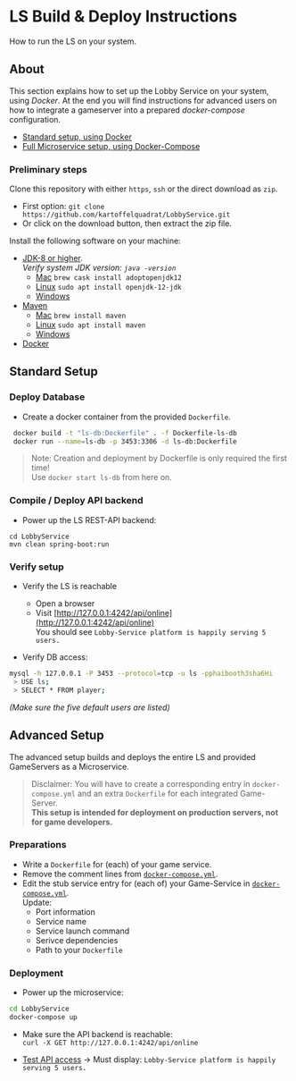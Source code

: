 # LS Build & Deploy Instructions

How to run the LS on your system.

## About

This section explains how to set up the Lobby Service on your system, using *Docker*. At the end you will find instructions for advanced users on how to integrate a gameserver into a prepared *docker-compose* configuration. 

 * [Standard setup, using Docker](#standard-setup)
 * [Full Microservice setup, using Docker-Compose](#advanced-setup)

### Preliminary steps

Clone this repository with either ```https```, ```ssh``` or the direct download as ```zip```.

 * First option: ```git clone https://github.com/kartoffelquadrat/LobbyService.git```
 * Or click on the download button, then extract the zip file.

Install the following software on your machine:

 * [JDK-8 or higher](https://www.oracle.com/java/technologies/javase-jdk14-downloads.html).  
 *Verify system JDK version: ```java -version```*
   * [Mac](https://brew.sh/) ```brew cask install adoptopenjdk12```
   * [Linux](https://linux.die.net/man/8/apt-get) ```sudo apt install openjdk-12-jdk```
   * [Windows](https://www.oracle.com/java/technologies/javase-jdk14-downloads.html)
 * [Maven](https://maven.apache.org/)
   * [Mac](https://brew.sh/) ```brew install maven```
   * [Linux](https://linux.die.net/man/8/apt-get) ```sudo apt install maven```
   * [Windows](https://maven.apache.org/download.cgi)
 * [Docker](https://docs.docker.com/get-docker)

## Standard Setup

### Deploy Database

 * Create a docker container from the provided ```Dockerfile```. 
 ```bash
  docker build -t "ls-db:Dockerfile" . -f Dockerfile-ls-db
  docker run --name=ls-db -p 3453:3306 -d ls-db:Dockerfile
 ```
 
 > Note: Creation and deployment by Dockerfile is only required the first time!  
 Use ```docker start ls-db``` from here on.
 
### Compile / Deploy API backend

 * Power up the LS REST-API backend:
```
cd LobbyService
mvn clean spring-boot:run
```

### Verify setup

 * Verify the LS is reachable
   * Open a browser
   * Visit [http://127.0.0.1:4242/api/online](http://127.0.0.1:4242/api/online)  
You should see ```Lobby-Service platform is happily serving 5 users.```
   
 * Verify DB access:  
```bash
mysql -h 127.0.0.1 -P 3453 --protocol=tcp -u ls -pphaibooth3sha6Hi
 > USE ls;
 > SELECT * FROM player;
```  
*(Make sure the five default users are listed)*


## Advanced Setup

The advanced setup builds and deploys the entire LS and provided GameServers as a Microservice.

 > Disclaimer: You will have to create a corresponding entry in ```docker-compose.yml``` and an extra ```Dockerfile``` for each integrated Game-Server.  
   **This setup is intended for deployment on production servers, not for game developers.**


### Preparations

 * Write a ```Dockerfile``` for (each) of your game service.
 * Remove the comment lines from [```docker-compose.yml```](../docker-compose.yml).
 * Edit the stub service entry for (each of) your Game-Service in [```docker-compose.yml```](../docker-compose.yml).  
Update:
   * Port information
   * Service name
   * Service launch command
   * Serivce dependencies
   * Path to your ```Dockerfile```
 
### Deployment

 * Power up the microservice:
```bash
cd LobbyService
docker-compose up
```

 * Make sure the API backend is reachable:  
```curl -X GET http://127.0.0.1:4242/api/online```

 * [Test API access](http://127.0.0.1:4242/api/online) -> Must display: ```Lobby-Service platform is happily serving 5 users.```
